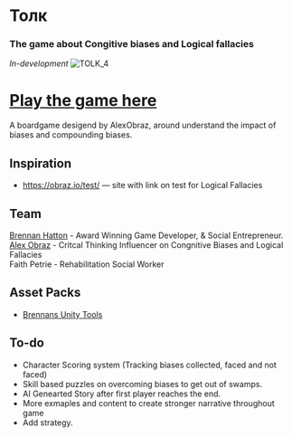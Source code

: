# Толк
### The game about Congitive biases and Logical fallacies
<i>In-development</i>
![TOLK_4](https://user-images.githubusercontent.com/2542558/222999275-2704470b-39b1-4b99-acd0-b927835d9b3c.jpg)

# [Play the game here](https://www.brennanhatton.com/Tonk/)

A boardgame desigend by AlexObraz, around understand the impact of biases and compounding biases. 

## Inspiration
 - https://obraz.io/test/ — site with link on test for Logical Fallacies
 
## Team
[Brennan Hatton](https://github.com/bh679) - Award Winning Game Developer, & Social Entrepreneur.<br >
[Alex Obraz](https://github.com/AlexObraz) - Critcal Thinking Influencer on Congnitive Biases and Logical Fallacies <br >
Faith Petrie - Rehabilitation Social Worker <br >

## Asset Packs
 - [Brennans Unity Tools](https://github.com/bh679/Unity-Tools)
 
 
## To-do
 - Character Scoring system (Tracking biases collected, faced and not faced)
 - Skill based puzzles on overcoming biases to get out of swamps.
 - AI Genearted Story after first player reaches the end.
 - More exmaples and content to create stronger narrative throughout game
 - Add strategy.
